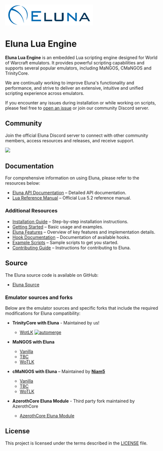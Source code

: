 ### [![Eluna](docs/Eluna.png)](https://github.com/ElunaLuaEngine/Eluna)
# Eluna Lua Engine

__Eluna Lua Engine__ is an embedded Lua scripting engine designed for World of Warcraft emulators. It provides powerful scripting capabilities and supports several popular emulators, including MaNGOS, CMaNGOS and TrinityCore.

We are continually working to improve Eluna's functionality and performance, and strive to deliver an extensive, intuitive and unified scripting experience across emulators.

If you encounter any issues during installation or while working on scripts, please feel free to [open an issue](https://github.com/ElunaLuaEngine/Eluna/issues) or join our community Discord server.

## Community

Join the official Eluna Discord server to connect with other community members, access resources and releases, and receive support. 

<a href="https://discord.gg/bjkCVWqqfX">
    <img src="https://img.shields.io/badge/discord-join-7289DA.svg?logo=discord&longCache=true&style=flat" />
</a>

## Documentation

For comprehensive information on using Eluna, please refer to the resources below:

* [Eluna API Documentation](http://elunaluaengine.github.io/) – Detailed API documentation.
* [Lua Reference Manual](http://www.lua.org/manual/5.2/) – Official Lua 5.2 reference manual.

### Additional Resources

* [Installation Guide](https://github.com/ElunaLuaEngine/Eluna/blob/master/docs/INSTALL.md) – Step-by-step installation instructions.
* [Getting Started](https://github.com/ElunaLuaEngine/Eluna/blob/master/docs/USAGE.md) – Basic usage and examples.
* [Eluna Features](https://github.com/ElunaLuaEngine/Eluna/blob/master/docs/IMPL_DETAILS.md) – Overview of key features and implementation details.
* [Hook Documentation](https://github.com/ElunaLuaEngine/Eluna/blob/master/hooks/Hooks.h) – Documentation of available hooks.
* [Example Scripts](https://github.com/ElunaLuaEngine/Scripts) – Sample scripts to get you started.
* [Contributing Guide](https://github.com/ElunaLuaEngine/Eluna/blob/master/docs/CONTRIBUTING.md) – Instructions for contributing to Eluna.

## Source

The Eluna source code is available on GitHub:

- [Eluna Source](https://github.com/ElunaLuaEngine/Eluna)

### Emulator sources and forks

Below are the emulator sources and specific forks that include the required modifications for Eluna compatibility:

- **TrinityCore with Eluna** - Maintained by us!
    - [WotLK](https://github.com/ElunaLuaEngine/ElunaTrinityWotlk) [![automerge](https://github.com/ElunaLuaEngine/ElunaTrinityWotlk/actions/workflows/auto-merge.yml/badge.svg)](https://github.com/ElunaLuaEngine/ElunaTrinityWotlk/actions/workflows/auto-merge.yml)

- **MaNGOS with Eluna**
  - [Vanilla](https://github.com/mangoszero/server)  
  - [TBC](https://github.com/mangosone/server)  
  - [WoTLK](https://github.com/mangostwo/server)  

- **cMaNGOS with Eluna** – Maintained by __[Niam5](https://github.com/Niam5)__
  - [Vanilla](https://github.com/Niam5/Eluna-CMaNGOS-Classic)
  - [TBC](https://github.com/Niam5/Eluna-CMaNGOS-TBC)
  - [WoTLK](https://github.com/Niam5/Eluna-CMaNGOS-WotLK)

- **AzerothCore Eluna Module** - Third party fork maintained by AzerothCore
  - [AzerothCore Eluna Module](https://github.com/azerothcore/mod-eluna)

## License

This project is licensed under the terms described in the [LICENSE](https://github.com/ElunaLuaEngine/Eluna/blob/master/LICENSE) file.
